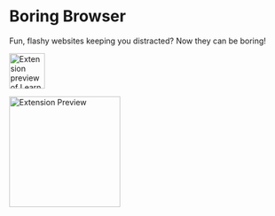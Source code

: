 # Boring Browser
Fun, flashy websites keeping you distracted? Now they can be boring!

<img
  src="https://github.com/CoryDerGrosse/Boring-Browser/blob/main/marketing/icon.png"
  alt="Extension preview of Learn page"
  style="width: 64px">
  
<img
  src="https://github.com/CoryDerGrosse/Boring-Browser/blob/main/marketing/screenshot.png"
  alt="Extension Preview"
  style="width: 200px">